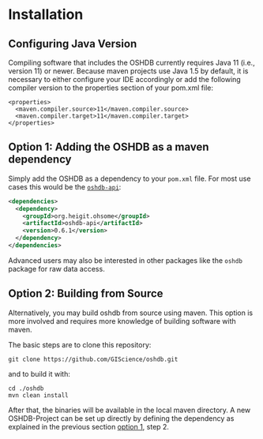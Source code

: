 Installation
============

## Configuring Java Version

Compiling software that includes the OSHDB currently requires Java 11 (i.e., version 11) or newer. Because maven projects use Java 1.5 by default, it is necessary to either configure your IDE accordingly or add the following compiler version to the properties section of your pom.xml file:

```
<properties>
  <maven.compiler.source>11</maven.compiler.source>
  <maven.compiler.target>11</maven.compiler.target>
</properties>
```

## Option 1: Adding the OSHDB as a maven dependency 

Simply add the OSHDB as a dependency to your `pom.xml` file. For most use cases this would be the [`oshdb-api`](api.md):

```xml
<dependencies>
  <dependency>
    <groupId>org.heigit.ohsome</groupId>
    <artifactId>oshdb-api</artifactId>
    <version>0.6.1</version>
  </dependency>
</dependencies>
```

Advanced users may also be interested in other packages like the `oshdb` package for raw data access.

## Option 2: Building from Source

Alternatively, you may build oshdb from source using maven. This option is more involved and requires more knowledge of building software with maven.

The basic steps are to clone this repository:

```
git clone https://github.com/GIScience/oshdb.git
```

and to build it with:

```
cd ./oshdb
mvn clean install
```

After that, the binaries will be available in the local maven directory. A new OSHDB-Project can be set up directly by defining the dependency as explained in the previous section [option 1](#option-1-adding-the-oshdb-as-a-maven-dependency), step 2.
